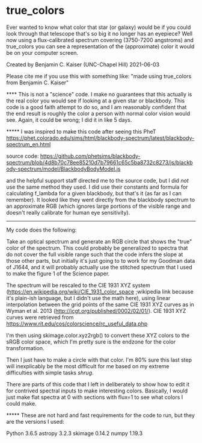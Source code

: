 # true_colors
Ever wanted to know what color that star (or galaxy) would be if you could look through that telescope that's so big it no longer has an eyepiece? Well now using a flux-calibrated spectrum covering (3750-7200 angstroms) and true_colors you can see a representation of the (approximate) color it would be on your computer screen.

Created by Benjamin C. Kaiser (UNC-Chapel Hill) 2021-06-03

Please cite me if you use this with something like: "made using true_colors from 
Benjamin C. Kaiser"

**** This is not a "science" code. I make no guarantees that this actually is the real color you 
would see if looking at a given star or blackbody. This code is a good faith attempt to do so,
and I am reasonably confident that the end result is roughly the color a person with normal
color vision would see. Again, it could be wrong; I did it in like 5 days.

***** I was inspired to make this code after seeing this PheT https://phet.colorado.edu/sims/html/blackbody-spectrum/latest/blackbody-spectrum_en.html

source code: https://github.com/phetsims/blackbody-spectrum/blob/4d8b70c78ee85210d7b79661c65c5ba8732c8273/js/blackbody-spectrum/model/BlackbodyBodyModel.js

and the helpful support staff directed me to the source code, but I did *not* use the 
same method they used. I did use their constants and formula for calculating f_lambda for a 
given blackbody, but that's it (as far as I can remember). It looked like they went directly from the blackbody spectrum to an approximate RGB (which ignores large portions of the visible range and doesn't really calibrate for human eye sensitivity).

***********

My code does the following:

Take an optical spectrum and generate an RGB circle that shows the "true" color of the
spectrum. This could probably be generalized to spectra that do not cover the full visible 
range such that the code infers the slope at those other parts, but initially it's just going to to 
work for my Goodman data of J1644, and it will probably actually use the stitched spectrum 
that I used to make the figure 1 of the Science paper.

The spectrum will be rescaled to the CIE 1931 XYZ system
(https://en.wikipedia.org/wiki/CIE_1931_color_space ;wikipedia link because it's plain-ish 
language, but I didn't use the math here), using linear interpolation between the grid points of the same CIE 1931 XYZ curves as in Wyman et al. 2013
(http://jcgt.org/published/0002/02/01/). CIE 1931 XYZ curves were retrieved from https://www.rit.edu/cos/colorscience/rc_useful_data.php


I'm then using skimage.color.xyz2rgb() to convert these XYZ colors to the sRGB color space, 
which I'm pretty sure is the endzone for the color transformation.

Then I just have to make a circle with that color. I'm 80% sure this last step will inexplicably be 
the most difficult for me based on my extreme difficulties with simple tasks *shrug*.

There are parts of this code that I left in deliberately to show how to edit it for contrived 
spectral inputs to make interesting colors. Basically, I would just make flat spectra at 0 with 
sections with flux=1 to see what colors I could make. 


***** These are not hard and fast requirements for the code to run, but they are the versions I used:

Python 3.6.5
astropy 3.2.3
skimage 0.14.2
numpy 1.19.3
